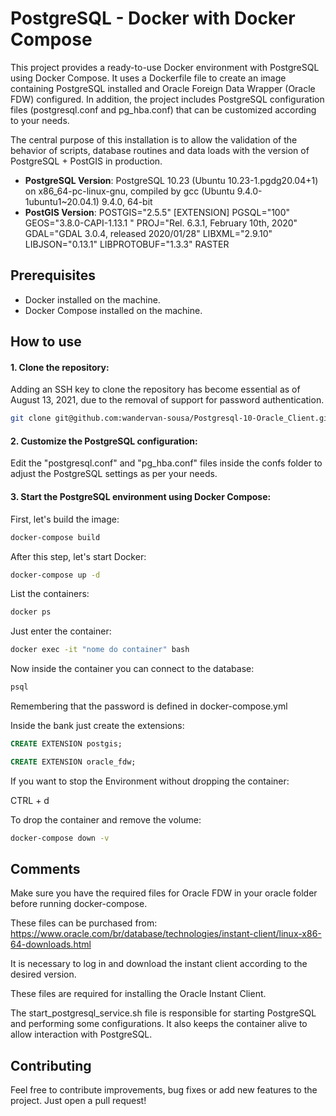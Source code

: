 # PostgreSQL - Docker with Docker Compose

This project provides a ready-to-use Docker environment with PostgreSQL using Docker Compose. It uses a Dockerfile file to create an image containing PostgreSQL installed and Oracle Foreign Data Wrapper (Oracle FDW) configured. In addition, the project includes PostgreSQL configuration files (postgresql.conf and pg_hba.conf) that can be customized according to your needs.

The central purpose of this installation is to allow the validation of the behavior of scripts, database routines and data loads with the version of PostgreSQL + PostGIS in production.

- **PostgreSQL Version**: PostgreSQL 10.23 (Ubuntu 10.23-1.pgdg20.04+1) on x86_64-pc-linux-gnu, compiled by gcc (Ubuntu 9.4.0-1ubuntu1~20.04.1) 9.4.0, 64-bit
- **PostGIS Version**: POSTGIS="2.5.5" [EXTENSION] PGSQL="100" GEOS="3.8.0-CAPI-1.13.1 " PROJ="Rel. 6.3.1, February 10th, 2020" GDAL="GDAL 3.0.4, released 2020/01/28" LIBXML="2.9.10" LIBJSON="0.13.1" LIBPROTOBUF="1.3.3" RASTER

## Prerequisites

- Docker installed on the machine.
- Docker Compose installed on the machine.


## How to use


#### 1. Clone the repository:

Adding an SSH key to clone the repository has become essential as of August 13, 2021, due to the removal of support for password authentication.

```bash
git clone git@github.com:wandervan-sousa/Postgresql-10-Oracle_Client.git
```

#### 2. Customize the PostgreSQL configuration:

Edit the "postgresql.conf" and "pg_hba.conf" files inside the confs folder to adjust the PostgreSQL settings as per your needs.

#### 3. Start the PostgreSQL environment using Docker Compose:

First, let's build the image:

```bash
docker-compose build
```

After this step, let's start Docker:

```bash
docker-compose up -d
```

List the containers:

```bash
docker ps
```

Just enter the container:

```bash
docker exec -it "nome do container" bash
```

Now inside the container you can connect to the database:

```bash
psql
```

Remembering that the password is defined in docker-compose.yml

Inside the bank just create the extensions:

```sql
CREATE EXTENSION postgis;
```

```sql
CREATE EXTENSION oracle_fdw;
```

If you want to stop the Environment without dropping the container:

CTRL + d

To drop the container and remove the volume:

```bash
docker-compose down -v
```


## Comments
Make sure you have the required files for Oracle FDW in your oracle folder before running docker-compose.

These files can be purchased from: https://www.oracle.com/br/database/technologies/instant-client/linux-x86-64-downloads.html 

It is necessary to log in and download the instant client according to the desired version.

These files are required for installing the Oracle Instant Client.

The start_postgresql_service.sh file is responsible for starting PostgreSQL and performing some configurations. It also keeps the container alive to allow interaction with PostgreSQL.


## Contributing
Feel free to contribute improvements, bug fixes or add new features to the project. Just open a pull request!
